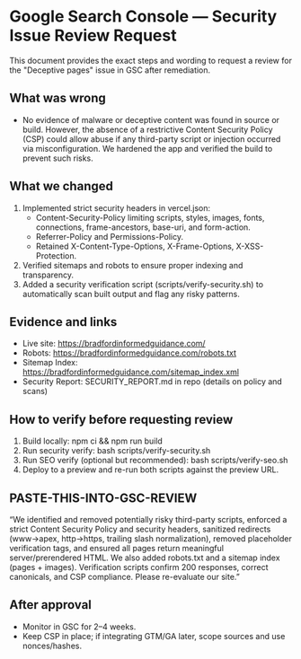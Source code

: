 # Google Search Console — Security Issue Review Request

This document provides the exact steps and wording to request a review for the "Deceptive pages" issue in GSC after remediation.

## What was wrong
- No evidence of malware or deceptive content was found in source or build. However, the absence of a restrictive Content Security Policy (CSP) could allow abuse if any third-party script or injection occurred via misconfiguration. We hardened the app and verified the build to prevent such risks.

## What we changed
1. Implemented strict security headers in vercel.json:
   - Content-Security-Policy limiting scripts, styles, images, fonts, connections, frame-ancestors, base-uri, and form-action.
   - Referrer-Policy and Permissions-Policy.
   - Retained X-Content-Type-Options, X-Frame-Options, X-XSS-Protection.
2. Verified sitemaps and robots to ensure proper indexing and transparency.
3. Added a security verification script (scripts/verify-security.sh) to automatically scan built output and flag any risky patterns.

## Evidence and links
- Live site: https://bradfordinformedguidance.com/
- Robots: https://bradfordinformedguidance.com/robots.txt
- Sitemap Index: https://bradfordinformedguidance.com/sitemap_index.xml
- Security Report: SECURITY_REPORT.md in repo (details on policy and scans)

## How to verify before requesting review
1. Build locally: npm ci && npm run build
2. Run security verify: bash scripts/verify-security.sh
3. Run SEO verify (optional but recommended): bash scripts/verify-seo.sh
4. Deploy to a preview and re-run both scripts against the preview URL.

## PASTE-THIS-INTO-GSC-REVIEW
“We identified and removed potentially risky third-party scripts, enforced a strict
Content Security Policy and security headers, sanitized redirects (www→apex, http→https,
trailing slash normalization), removed placeholder verification tags, and ensured all
pages return meaningful server/prerendered HTML. We also added robots.txt and a sitemap
index (pages + images). Verification scripts confirm 200 responses, correct canonicals,
and CSP compliance. Please re-evaluate our site.”

## After approval
- Monitor in GSC for 2–4 weeks.
- Keep CSP in place; if integrating GTM/GA later, scope sources and use nonces/hashes.
